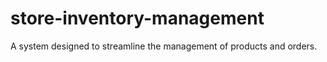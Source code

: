 # store-inventory-management
A system designed to streamline the management of products and orders.
